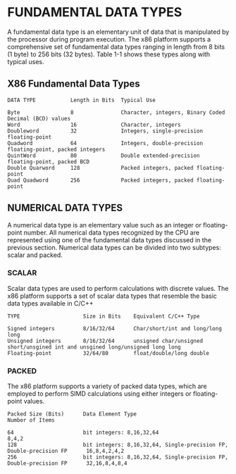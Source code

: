 # FUNDAMENTAL DATA TYPES

A fundamental data type is an elementary unit of data that is manipulated by the processor 
during program execution. The x86 platform supports a comprehensive set of fundamental 
data types ranging in length from 8 bits (1 byte) to 256 bits (32 bytes). Table 1-1 shows 
these types along with typical uses.

## X86 Fundamental Data Types

```
DATA TYPE           Length in Bits  Typical Use

Byte                8               Character, integers, Binary Coded Decimal (BCD) values
Word                16              Character, integers
Doubleword          32              Integers, single-precision floating-point
Quadword            64              Integers, double-precision floating-point, packed integers
QuintWord           80              Double extended-precision floating-point, packed BCD
Double Quarword     128             Packed integers, packed floating-point
Quad Quadword       256             Packed integers, packed floating-point
```

## NUMERICAL DATA TYPES

A numerical data type is an elementary value such as an integer or floating-point 
number. All numerical data types recognized by the CPU are represented using one of the 
fundamental data types discussed in the previous section. Numerical data types can be 
divided into two subtypes: scalar and packed.

### SCALAR

Scalar data types are used to perform calculations with discrete values. The x86 
platform supports a set of scalar data types that resemble the basic data types available 
in C/C++

```
TYPE                    Size in Bits    Equivalent C/C++ Type

Signed integers         8/16/32/64      Char/short/int and long/long long
Unsigned integers       8/16/32/64      unsigned char/unsigned short/unsgined int and unsgined long/unsigned long long                                 
Floating-point          32/64/80        float/double/long double
```
### PACKED

The x86 platform supports a variety of packed data types, which are employed to perform 
SIMD calculations using either integers or floating-point values.

```
Packed Size (Bits)      Data Element Type                                                       Number of Items

64                      bit integers: 8,16,32,64                                                8,4,2
128                     bit integers: 8,16,32,64, Single-precision FP, Double-precision FP      16,8,4,2,4,2
256                     bit integers: 8,16,32,64, Single-precision FP, Double-precision FP      32,16,8,4,8,4
```

